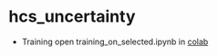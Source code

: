 # hcs_uncertainty


* Training open training_on_selected.ipynb in [colab](https://colab.research.google.com/github/tensorchiefs/hcs_uncertainty/blob/master/training_on_selected.ipynb) 
